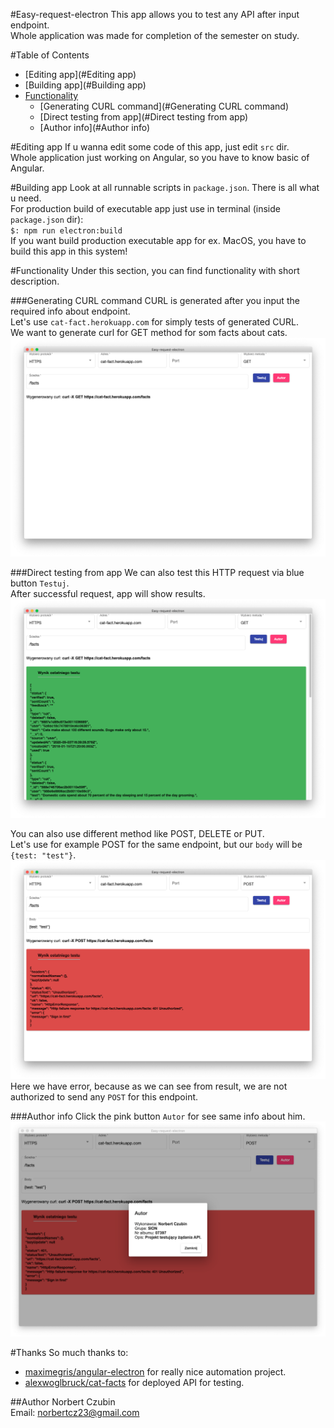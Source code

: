 #Easy-request-electron
This app allows you to test any API after input endpoint.  
Whole application was made for completion of the semester on study.  


#Table of Contents

- [Editing app](#Editing app)
- [Building app](#Building app)
- [Functionality](#Functionality)
  - [Generating CURL command](#Generating CURL command)
  - [Direct testing from app](#Direct testing from app)
  - [Author info](#Author info)

#Editing app
If u wanna edit some code of this app, just edit `src` dir.  
Whole application just working on Angular, so you have to know basic of Angular.

#Building app
Look at all runnable scripts in `package.json`. There is all what u need.  
For production build of executable app just use in terminal (inside `package.json` dir):  
`$: npm run electron:build`  
If you want build production executable app for ex. MacOS, you have to build this app in this system!

#Functionality
Under this section, you can find functionality with short description.


###Generating CURL command
CURL is generated after you input the required info about endpoint.  
Let's use `cat-fact.herokuapp.com` for simply tests of generated CURL.  
We want to generate curl for GET method for som facts about cats.  
![curl_generator](static/curl_generator.png)

###Direct testing from app
We can also test this HTTP request via blue button `Testuj`.  
After successful request, app will show results.  
![test_success](static/test_success.png)

You can also use different method like POST, DELETE or PUT.  
Let's use for example POST for the same endpoint, but our `body` will be `{test: "test"}`.  
![test_error_post](static/test_error_post.png)
Here we have error, because as we can see from result, we are not authorized to send any `POST` for this endpoint.

###Author info
Click the pink button `Autor` for see same info about him.
![author_info](static/author_info.png)

#Thanks
So much thanks to:  
- [maximegris/angular-electron](https://github.com/maximegris/angular-electron) for really nice automation project.
- [alexwoglbruck/cat-facts](https://github.com/alexwohlbruck/cat-facts) for deployed API for testing.



##Author
Norbert Czubin  
Email: norbertcz23@gmail.com
